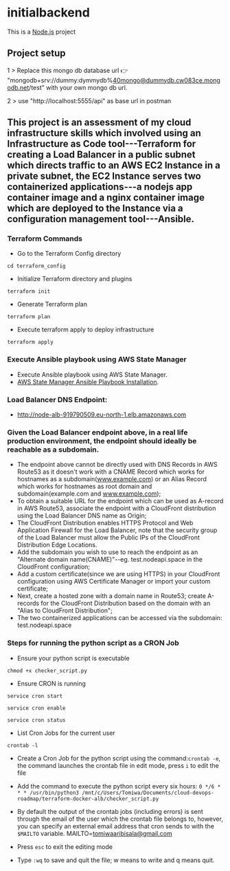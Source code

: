 # initialbackend

This is a [Node.js](https://nodejs.org/) project 
​
## Project setup

1 > Replace this mongo db database url​ 👉 "mongodb+srv://dummy:dymmydb%40mongo@dummydb.cw083ce.mongodb.net/test" with your own mongo db url.

2 > use "http://localhost:5555/api" as base url in postman 


## This project is an assessment of my cloud infrastructure skills which involved using an Infrastructure as Code tool---Terraform for creating a Load Balancer in a public subnet which directs traffic to an AWS EC2 Instance in a private subnet, the EC2 Instance serves two containerized applications---a nodejs app container image and a nginx container image which are deployed to the Instance via a configuration management tool---Ansible.


### Terraform Commands
- Go to the Terraform Config directory
```
cd terraform_config
```
- Initialize Terraform directory and plugins
```
terraform init
```
- Generate Terraform plan
```
terraform plan
```
- Execute terraform apply to deploy infrastructure
```
terraform apply
```


### Execute Ansible playbook using AWS State Manager
- Execute Ansible playbook using AWS State Manager.
- [AWS State Manager Ansible Playbook Installation](https://aws.amazon.com/blogs/mt/running-ansible-playbooks-using-ec2-systems-manager-run-command-and-state-manager/).


### Load Balancer DNS Endpoint:
- http://node-alb-919790509.eu-north-1.elb.amazonaws.com 


### Given the Load Balancer endpoint above, in a real life production environment, the endpoint should ideally be reachable as a subdomain. 
- The endpoint above cannot be directly used with DNS Records in AWS Route53 as it doesn't work with a CNAME Record which works for hostnames as a subdomain(www.example.com) or an Alias Record which works for hostnames as root domain and subdomain(example.com and www.example.com); 
- To obtain a suitable URL for the endpoint which can be used as A-record in AWS Route53, associate the endpoint with a CloudFront distribution using the Load Balancer DNS name as Origin;
- The CloudFront Distribution enables HTTPS Protocol and Web Application Firewall for the Load Balancer, note that the security group of the Load Balancer must allow the Public IPs of the CloudFront Distribution Edge Locations. 
- Add the subdomain you wish to use to reach the endpoint as an "Alternate domain name(CNAME)"--eg. test.nodeapi.space in the CloudFront configuration;
- Add a custom certificate(since we are using HTTPS) in your CloudFront configuration using AWS Certificate Manager or import your custom certificate;
- Next, create a hosted zone with a domain name in Route53; create A-records for the CloudFront Distribution based on the domain with an "Alias to CloudFront Distribution"; 
- The two containerized applications can be accessed via the subdomain: test.nodeapi.space


### Steps for running the python script as a CRON Job
- Ensure your python script is executable 
```
chmod +x checker_script.py
```

- Ensure CRON is running
```
service cron start
```
```
service cron enable
```
```
service cron status
```

- List Cron Jobs for the current user 
```
crontab -l
```

- Create a Cron Job for the python script using the command:`crontab -e`, the command launches the crontab file in edit mode, press `i` to edit the file

- Add the command to execute the python script every six hours:
`0 */6 * * * /usr/bin/python3 /mnt/c/Users/Tomiwa/Documents/cloud-devops-roadmap/terraform-docker-alb/checker_script.py`

- By default the output of the crontab jobs (including errors) is sent through the email of the user which the crontab file belongs to, however, you can specify an external email address that cron sends to with the `$MAILTO` variable. 
MAILTO=tomiwaaribisala@gmail.com

- Press `esc` to exit the editing mode

- Type `:wq` to save and quit the file; w means to write and q means quit.